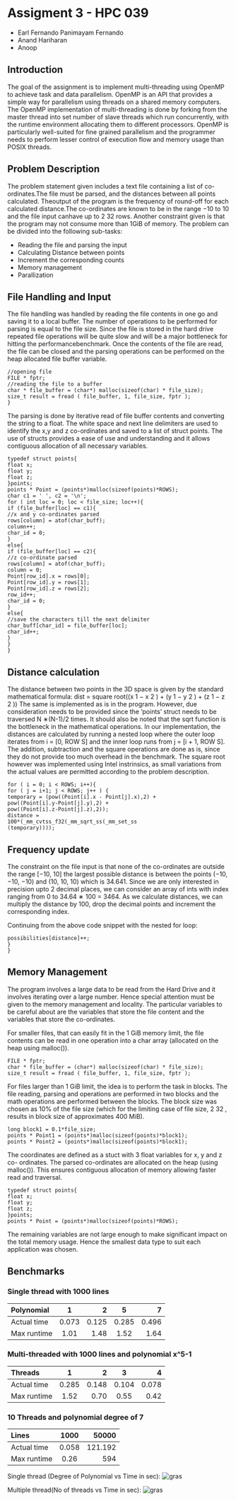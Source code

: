 # Assigment 3 - HPC 039

* Earl Fernando Panimayam Fernando
* Anand Hariharan
* Anoop 
## Introduction

The goal of the assignment is to implement multi-threading using OpenMP to achieve task and data parallelism. OpenMP is an API that provides a simple way for parallelism using threads on a shared memory computers. The OpenMP implementation of multi-threading is done by forking from the master thread into set number of slave threads which run concurrently, with the runtime environment allocating them to different processors. OpenMP is particularly well-suited for fine grained parallelism and the programmer needs to perform lesser control of execution flow and memory usage than POSIX threads.

## Problem Description
The problem statement given includes a text file containing a list of co-ordinates.The file must be parsed, and the distances between all points calculated. Theoutput of the program is the frequency of round-off for each calculated distance.The co-ordinates are known to be in the range −10 to 10 and the file input canhave up to 2 32 rows. Another constraint given is that the program may not consume more than 1GiB of memory.
The problem can be divided into the following sub-tasks:
* Reading the file and parsing the input
* Calculating Distance between points
* Increment the corresponding counts
* Memory management
* Parallization

## File Handling and Input

The file handling was handled by reading the file contents in one go and saving it to a local buffer. The number of operations to be performed for parsing is equal to the file size. Since the file is stored in the hard drive repeated file operations will be quite slow and will be a major bottleneck for hitting the performancebenchmark. Once the contents of the file are read, the file can be closed and the parsing operations can be performed on the heap allocated file buffer variable.

~~~
//opening file
FILE * fptr;
//reading the file to a buffer
char * file_buffer = (char*) malloc(sizeof(char) * file_size);
size_t result = fread ( file_buffer, 1, file_size, fptr );
}
~~~
The parsing is done by iterative read of file buffer contents and converting the string to a float. The white space and next line delimiters are used to identify the x,y and z co-ordinates and saved to a list of struct points. The use of structs provides a ease of use and understanding and it allows contiguous allocation of all necessary variables.
~~~
typedef struct points{
float x;
float y;
float z;
}points;
points * Point = (points*)malloc(sizeof(points)*ROWS);
char c1 = ' ', c2 = '\n';
for ( int loc = 0; loc < file_size; loc++){
if (file_buffer[loc] == c1){
//x and y co-ordinates parsed
rows[column] = atof(char_buff);
column++;
char_id = 0;
}
else{
if (file_buffer[loc] == c2){
//z co-ordinate parsed
rows[column] = atof(char_buff);
column = 0;
Point[row_id].x = rows[0];
Point[row_id].y = rows[1];
Point[row_id].z = rows[2];
row_id++;
char_id = 0;
}
else{
//save the characters till the next delimiter
char_buff[char_id] = file_buffer[loc];
char_id++;
}
}
}
~~~


## Distance calculation

The distance between two points in the 3D space is given by the standard mathematical formula:
		dist = square root((x 1 − x 2 ) + (y 1 − y 2 ) + (z 1 − z 2 ))
The same is implemented as is in the program. However, due consideration needs to be provided since the ’points’ struct needs to be traversed N ∗(N-1)/2 times. It should also be noted that the sqrt function is the bottleneck in the mathematical operations.
In our implementation, the distances are calculated by running a nested loop where the outer loop iterates from i = [0, ROW S] and the inner loop runs from j = [i + 1, ROW S]. The addition, subtraction and the square operations are done as is, since they do not provide too much overhead in the benchmark. The square root however was implemented using Intel instrinsics, as small variations from the actual values are permitted according to the problem description.
		
~~~
for ( i = 0; i < ROWS; i++){
for ( j = i+1; j < ROWS; j++ ) {
temporary = (pow((Point[i].x - Point[j].x),2) +
pow((Point[i].y-Point[j].y),2) +
pow((Point[i].z-Point[j].z),2));
distance =
100*(_mm_cvtss_f32(_mm_sqrt_ss(_mm_set_ss
(temporary))));
~~~

## Frequency update
The constraint on the file input is that none of the co-ordinates are outside the range [−10, 10] the largest possible distance is between the points (−10, −10, −10) and (10, 10, 10) which is 34.641. Since we are only interested in precision upto 2 decimal places, we can consider an array of ints with index ranging from 0 to 34.64 ∗ 100 = 3464. As we calculate distances, we can multiply the distance by 100, drop the decimal points and increment the corresponding index. 


Continuing from the above code snippet with the nested for loop:
~~~
possibilities[distance]++;
}
}
~~~
## Memory Management
The program involves a large data to be read from the Hard Drive and it involves iterating over a large number. Hence special attention must be given to the memory management and locality. The particular variables to be careful about are the variables that store the file content and the variables that store the co-ordinates.


For smaller files, that can easily fit in the 1 GiB memory limit, the file contents can be read in one operation into a char array (allocated on the heap using malloc()).

  ~~~
  FILE * fptr;
char * file_buffer = (char*) malloc(sizeof(char) * file_size);
size_t result = fread ( file_buffer, 1, file_size, fptr );
 
  ~~~
  
  For files larger than 1 GiB limit, the idea is to perform the task in blocks.
The file reading, parsing and operations are performed in two blocks and the
math operations are performed between the blocks. The block size was chosen
as 10% of the file size (which for the limiting case of file size, 2 32 , results in
block size of approximates 400 MiB).

  ~~~
long block1 = 0.1*file_size;
points * Point1 = (points*)malloc(sizeof(points)*block1);
points * Point2 = (points*)malloc(sizeof(points)*block1);
 
  ~~~
  
  
  
  The coordinates are defined as a stuct with 3 float variables for x, y and z co-
ordinates. The parsed co-ordinates are allocated on the heap (using malloc()).
This ensures contiguous allocation of memory allowing faster read and traversal.

  ~~~
typedef struct points{
float x;
float y;
float z;
}points;
points * Point = (points*)malloc(sizeof(points)*ROWS);
 
  ~~~
 The remaining variables are not large enough to make significant impact on
the total memory usage. Hence the smallest data type to suit each application
was chosen.
  
 
 





## Benchmarks
### Single thread with 1000 lines 

|Polynomial  | 1       | 2       |5        |7        | 
|:-----------|:-------:|--------:|:-------:|--------:|
|Actual time | 0.073   |  0.125  | 0.285   | 0.496   |
|Max runtime | 1.01    | 1.48    | 1.52    | 1.64    |




### Multi-threaded with 1000 lines and polynomial x^5-1

|Threads     | 1       | 2       |3        |4        | 
|:-----------|:-------:|--------:|:-------:|--------:|
|Actual time | 0.285   |  0.148  | 0.104   | 0.078   |
|Max runtime | 1.52    | 0.70    | 0.55    | 0.42    |



### 10 Threads and polynomial degree of 7

|Lines        | 1000    | 50000  |
|:------------|:-------:|-------:|
|Actual time  | 0.058   |121.192 |
|Max runtime  | 0.26    |594     |



 Single thread  (Degree of Polynomial vs Time in sec): ![gras](reportextra/1.jpg)
 
 
 Multiple thread(No of threads vs Time in sec): ![gras](reportextra/2.jpg)	


